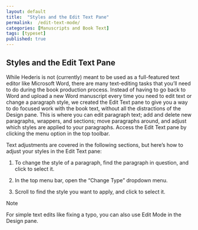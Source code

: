 ```yaml
---
layout: default
title:  "Styles and the Edit Text Pane"
permalink:  /edit-text-mode/
categories: [Manuscripts and Book Text]
tags: [typeset]
published: true
---
```


<section data-type="chapter" class="hsecchapter" data-hederis-type="hsecchapter" id="edit-text-mode" data-pi-attrs="id: edit-text-mode; data-tags: typeset;" role="doc-chapter" data-tags="typeset" data-author-name=" " data-book-title=" " title="Styles and the Edit Text Pane"><h1 data-hederis-type="hblkchaptitle" class="hblkchaptitle" id="pkPAzYxjN">Styles and the Edit Text Pane</h1><p class="hblkp" data-hederis-type="hblkp" id="pNf4KmW40">While Hederis is not (currently) meant to be used as a full-featured text editor like Microsoft Word, there are many text-editing tasks that you&#8217;ll need to do during the book production process. Instead of having to go back to Word and upload a new Word manuscript every time you need to edit text or change a paragraph style, we created the Edit Text pane to give you a way to do focused work with the book text, without all the distractions of the Design pane. This is where you can edit paragraph text; add and delete new paragraphs, wrappers, and sections; move paragraphs around, and adjust which styles are applied to your paragraphs. Access the Edit Text pane by clicking the menu option in the top toolbar.</p><p class="hblkp" data-hederis-type="hblkp" id="p85rtsrCZ">Text adjustments are covered in the following sections, but here&#8217;s how to adjust your styles in the Edit Text pane:</p><ol class="hwprnumlist" data-hederis-type="hwprnumlist" id="pbLPSdH1A"><li class="hblkoli" data-hederis-type="hblkoli" id="liiqt7Dc2U"><p class="hblkoli" data-hederis-type="hblklip" id="pRgyOVVAH">To change the style of a paragraph, find the paragraph in question, and click to select it.</p></li><li class="hblkoli" data-hederis-type="hblkoli" id="liPgDpbs4q"><p class="hblkoli" data-hederis-type="hblklip" id="pR3DDi8Ls">In the top menu bar, open the &#8220;Change Type&#8221; dropdown menu.</p></li><li class="hblkoli" data-hederis-type="hblkoli" id="li6J4MRbBG"><p class="hblkoli" data-hederis-type="hblklip" id="pYMGL3aQ2">Scroll to find the style you want to apply, and click to select it.</p></li></ol><aside class="hwprbox box" data-hederis-type="hwprbox" id="pkTf9DDan" data-type="sidebar"><p class="hblktype" data-hederis-type="hblktype" id="p1rqZ6mGK">Note</p><p class="hblkp" data-hederis-type="hblkp" id="pz2HRwhEX">For simple text edits like fixing a typo, you can also use Edit Mode in the Design pane.</p></aside></section>